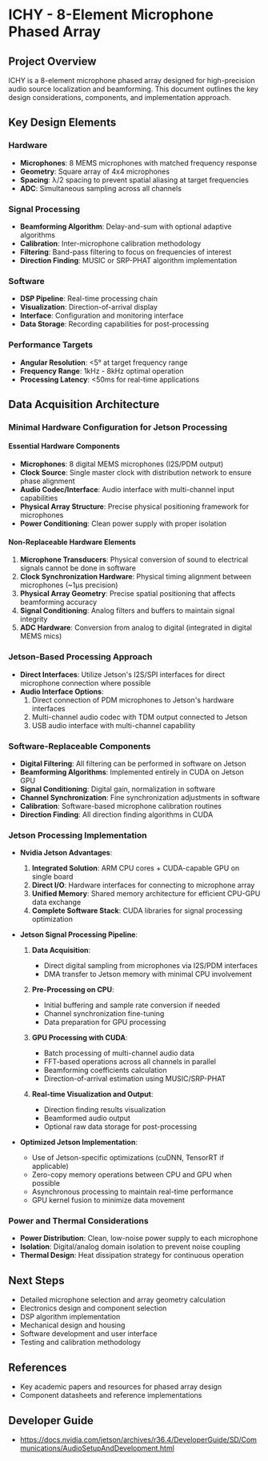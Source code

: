 # ICHY - 8-Element Microphone Phased Array

## Project Overview
ICHY is a 8-element microphone phased array designed for high-precision audio source localization and beamforming. This document outlines the key design considerations, components, and implementation approach.

## Key Design Elements

### Hardware
- **Microphones**: 8 MEMS microphones with matched frequency response
- **Geometry**: Square array of 4x4 microphones
- **Spacing**: λ/2 spacing to prevent spatial aliasing at target frequencies
- **ADC**: Simultaneous sampling across all channels

### Signal Processing
- **Beamforming Algorithm**: Delay-and-sum with optional adaptive algorithms
- **Calibration**: Inter-microphone calibration methodology
- **Filtering**: Band-pass filtering to focus on frequencies of interest
- **Direction Finding**: MUSIC or SRP-PHAT algorithm implementation

### Software
- **DSP Pipeline**: Real-time processing chain
- **Visualization**: Direction-of-arrival display
- **Interface**: Configuration and monitoring interface
- **Data Storage**: Recording capabilities for post-processing

### Performance Targets
- **Angular Resolution**: <5° at target frequency range
- **Frequency Range**: 1kHz - 8kHz optimal operation
- **Processing Latency**: <50ms for real-time applications

## Data Acquisition Architecture

### Minimal Hardware Configuration for Jetson Processing

#### Essential Hardware Components
- **Microphones**: 8 digital MEMS microphones (I2S/PDM output)
- **Clock Source**: Single master clock with distribution network to ensure phase alignment
- **Audio Codec/Interface**: Audio interface with multi-channel input capabilities
- **Physical Array Structure**: Precise physical positioning framework for microphones
- **Power Conditioning**: Clean power supply with proper isolation

#### Non-Replaceable Hardware Elements
1. **Microphone Transducers**: Physical conversion of sound to electrical signals cannot be done in software
2. **Clock Synchronization Hardware**: Physical timing alignment between microphones (~1μs precision)
3. **Physical Array Geometry**: Precise spatial positioning that affects beamforming accuracy
4. **Signal Conditioning**: Analog filters and buffers to maintain signal integrity
5. **ADC Hardware**: Conversion from analog to digital (integrated in digital MEMS mics)

### Jetson-Based Processing Approach
- **Direct Interfaces**: Utilize Jetson's I2S/SPI interfaces for direct microphone connection where possible
- **Audio Interface Options**:
  1. Direct connection of PDM microphones to Jetson's hardware interfaces
  2. Multi-channel audio codec with TDM output connected to Jetson
  3. USB audio interface with multi-channel capability

### Software-Replaceable Components
- **Digital Filtering**: All filtering can be performed in software on Jetson
- **Beamforming Algorithms**: Implemented entirely in CUDA on Jetson GPU
- **Signal Conditioning**: Digital gain, normalization in software
- **Channel Synchronization**: Fine synchronization adjustments in software
- **Calibration**: Software-based microphone calibration routines
- **Direction Finding**: All direction finding algorithms in CUDA

### Jetson Processing Implementation
- **Nvidia Jetson Advantages**:
  1. **Integrated Solution**: ARM CPU cores + CUDA-capable GPU on single board
  2. **Direct I/O**: Hardware interfaces for connecting to microphone array
  3. **Unified Memory**: Shared memory architecture for efficient CPU-GPU data exchange
  4. **Complete Software Stack**: CUDA libraries for signal processing optimization
  
- **Jetson Signal Processing Pipeline**:
  1. **Data Acquisition**: 
     - Direct digital sampling from microphones via I2S/PDM interfaces
     - DMA transfer to Jetson memory with minimal CPU involvement
  
  2. **Pre-Processing on CPU**:
     - Initial buffering and sample rate conversion if needed
     - Channel synchronization fine-tuning
     - Data preparation for GPU processing
  
  3. **GPU Processing with CUDA**:
     - Batch processing of multi-channel audio data
     - FFT-based operations across all channels in parallel
     - Beamforming coefficients calculation
     - Direction-of-arrival estimation using MUSIC/SRP-PHAT
  
  4. **Real-time Visualization and Output**:
     - Direction finding results visualization
     - Beamformed audio output
     - Optional raw data storage for post-processing

- **Optimized Jetson Implementation**:
  - Use of Jetson-specific optimizations (cuDNN, TensorRT if applicable)
  - Zero-copy memory operations between CPU and GPU when possible
  - Asynchronous processing to maintain real-time performance
  - GPU kernel fusion to minimize data movement

### Power and Thermal Considerations
- **Power Distribution**: Clean, low-noise power supply to each microphone
- **Isolation**: Digital/analog domain isolation to prevent noise coupling
- **Thermal Design**: Heat dissipation strategy for continuous operation

## Next Steps
- Detailed microphone selection and array geometry calculation
- Electronics design and component selection
- DSP algorithm implementation
- Mechanical design and housing
- Software development and user interface
- Testing and calibration methodology

## References
- Key academic papers and resources for phased array design
- Component datasheets and reference implementations

## Developer Guide
- https://docs.nvidia.com/jetson/archives/r36.4/DeveloperGuide/SD/Communications/AudioSetupAndDevelopment.html
